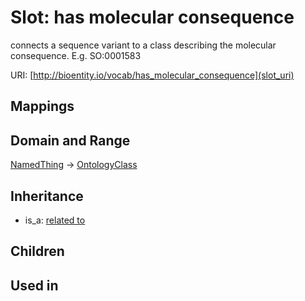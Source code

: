 # Slot: has molecular consequence


connects a sequence variant to a class describing the molecular consequence. E.g.  SO:0001583

URI: [http://bioentity.io/vocab/has_molecular_consequence](slot_uri)
## Mappings

## Domain and Range

[NamedThing](NamedThing.md) -> [OntologyClass](OntologyClass.md)
## Inheritance

 *  is_a: [related to](related_to.md)
## Children

## Used in

